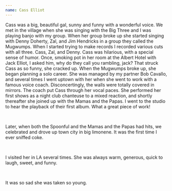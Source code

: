 ```yaml
---
name: Cass Elliot
---
```

Cass was a big, beautiful gal, sunny and funny with a wonderful voice. We met in the village when she was singing with the Big Three and I was playing banjo with my group. When her group broke up she started singing with Denny Doherty, Zal, and Jim Hendricks in a group they called the Mugwumps. When I started trying to make records I recorded various cuts with all three. Cass, Zal, and Denny. Cass was hilarious, with a special sense of humor. Once, smoking pot in her room at the Albert Hotel with Jack Elliot, I asked him, why do they call you rambling, jack? That struck Cass as so funny, she cracked up. When the Mugwumps broke up, she began planning a solo career. She was managed by my partner Bob Cavallo, and several times I went uptown with her when she went to work with a famous voice coach. Disconcertingly, the walls were totally covered in mirrors. The coach put Cass through her vocal paces. She performed her first shows as a night club chanteuse to a mixed reaction, and shortly thereafter she joined up with the Mamas and the Papas. I went to the studio to hear the playback of their first album. What a great piece of work!



 

Later, when both the Spoonful and the Mamas and the Papas had hits, we celebrated and drove up town city in big limonene. It was the first time I ever sniffed coke.

 

I visited her in LA several times. She was always warm, generous, quick to laugh, sweet, and funny.

 

It was so sad she was taken so young.

